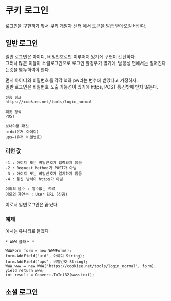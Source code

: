 # 쿠키 로그인
로그인을 구현하기 앞서 [쿠키 개발자 센터](https://www.cookiee.net/gmdata, "쿠키 개발자 센터로 이동") 에서 토큰을 발급 받아오길 바란다.
## 일반 로그인
일반 로그인은 아이디, 비밀번호로만 이루어져 있기에 구현이 간단하다.\
그러나 많은 이들이 소셜로그인으로 로그인 할경우가 많기에, 범용성 면에서는 떨어진다는것을 염두하여야 한다. 

먼저 아이디와 비밀번호를  각각 id와 pw라는 변수에 받았다고 가정하자.\
일반 로그인은 비밀번호 노출 가능성이 있기에 https, POST 통신밖에 받지 않는다.

	전송 링크
    https://cookiee.net/tools/login_normal
    
    패킷 형식
    POST 
    
    보내야할 패킷
    uid=(유저 아이디)
    ups=(유저 비밀번호)
    
### 리턴 값
	-1 : 아이디 또는 비밀번호가 입력되지 않음
    -2 : Request Method가 POST가 아님
	-3 : 아이디 또는 비밀번호가 일치하지 않음
    -4 : 통신 방식이 https가 아님
    
    이외의 음수 : 알수없는 오류
    이외의 자연수 : User SRL (성공)

이로서 일반로그인은 끝났다.

### 예제
예시는 유니티로 들겠다

	* WWW 클래스 *
	
	WWWForm form = new WWWForm();
    form.AddField("uid", 아이디 String);
    form.AddField("ups", 비밀번호 String);
    WWW www = new WWW("https://cookiee.net/tools/login_normal", form);
    yield return www;
    int result = Convert.ToInt32(www.text);

## 소셜 로그인
